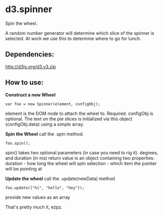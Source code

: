 d3.spinner
==========

Spin the wheel.

A random number generator will determine which slice of the spinner is selected. At work we use this to determine where to go for lunch.

Dependencies:
-------------------------
http://d3js.org/d3.v3.zip


How to use:
------------------------
**Construct a new Wheel**

    var foo = new Spinner(element, configObj); 

element is the DOM node to attach the wheel to. Required.
configObj is optional. 
The text on the pie slices is initialized via this object {configObj.data}
using a simple array.


**Spin the Wheel**
call the .spin method.

    foo.spin();
    
spin() takes two optional parameters (in case you need to rig it).
degrees, and duration (in ms)
return value is an object containing two properties:
duration - how long the wheel will spin
selection - which item the pointer will be pointing at


**Update the wheel**
call the .update(newData) method

    foo.update(["hi", "hello", "hey"]);

provide new values as an array


That's pretty much it, ezpz.
